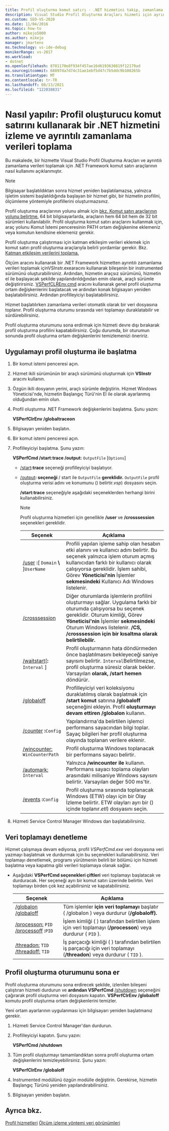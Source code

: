 ```yaml
---
title: Profil oluşturma komut satırı - .NET hizmetini takip, zamanlama ayrıntısı al
description: Visual Studio Profil Oluşturma Araçları hizmeti için ayrıntılı zamanlama verileri toplamak üzere komut satırı araçlarını .NET Framework öğrenin.
ms.custom: SEO-VS-2020
ms.date: 11/04/2016
ms.topic: how-to
author: mikejo5000
ms.author: mikejo
manager: jmartens
ms.technology: vs-ide-debug
monikerRange: vs-2017
ms.workload:
- dotnet
ms.openlocfilehash: 8781170e8f934f457ae16d6193636819f12179ad
ms.sourcegitcommit: 68897da7d74c31ae1ebf5d47c7b5ddc9b108265b
ms.translationtype: MT
ms.contentlocale: tr-TR
ms.lasthandoff: 08/13/2021
ms.locfileid: "122038831"
---
```

# <a name="how-to-instrument-a-net-service-and-collect-detailed-timing-data-by-using-the-profiler-command-line"></a>Nasıl yapılır: Profil oluşturucu komut satırını kullanarak bir .NET hizmetini izleme ve ayrıntılı zamanlama verileri toplama

Bu makalede, bir hizmette Visual Studio Profil Oluşturma Araçları ve ayrıntılı zamanlama verileri toplamak için .NET Framework komut satırı araçlarının nasıl kullanımı açıklanmıştır.

> [!NOTE]
> Bilgisayar başlatıldıktan sonra hizmet yeniden başlatılamazsa, yalnızca işletim sistemi başlatıldığında başlayan bir hizmet gibi, bir hizmetin profilini, ölçümleme yöntemiyle profillerini oluşturmazsınız.
>
> Profil oluşturma araçlarının yolunu almak için [bkz. Komut satırı araçlarının yolunu belirtme.](../profiling/specifying-the-path-to-profiling-tools-command-line-tools.md) 64 bit bilgisayarlarda, araçların hem 64 bit hem de 32 bit sürümleri kullanılabilir. Profil oluşturma komut satırı araçlarını kullanmak için, araç yolunu Komut İstemi penceresinin PATH ortam değişkenine eklemeniz veya komutun kendisine eklemeniz gerekir.
>
> Profil oluşturma çalıştırması için katman etkileşim verileri eklemek için komut satırı profil oluşturma araçlarıyla belirli yordamlar gerekir. Bkz. [Katman etkileşim verilerini toplama.](../profiling/adding-tier-interaction-data-from-the-command-line.md)

Ölçüm aracını kullanarak bir .NET Framework hizmetten ayrıntılı zamanlama verileri toplamak [](../profiling/vsinstr.md) içinVSInstr.exearacını kullanarak bileşenin bir instrumented sürümünü oluşturabilirsiniz. Ardından, hizmetin araçsız sürümünü, hizmetin el ile başlayacak şekilde yapılandırıldığından emin olarak, araçlı sürümle değiştirirsiniz. [VSPerfCLREnv.cmd](../profiling/vsperfclrenv.md) aracını kullanarak genel profil oluşturma ortam değişkenlerini başlatacak ve ardından konak bilgisayarı yeniden başlatabilirsiniz. Ardından profilleyiciyi başlatabilirsiniz.

Hizmet başlatılırken zamanlama verileri otomatik olarak bir veri dosyasına toplanır. Profil oluşturma oturumu sırasında veri toplamayı duraklatabilir ve sürdürebilirsiniz.

Profil oluşturma oturumunu sona erdirmak için hizmeti devre dışı bırakarak profil oluşturma profilini kapatabilirsiniz. Çoğu durumda, bir oturumun sonunda profil oluşturma ortam değişkenlerini temizlemenizi öneririz.

## <a name="start-the-application-with-the-profiler"></a>Uygulamayı profil oluşturma ile başlatma

1. Bir komut istemi penceresi açın.

2. Hizmet ikili sürümünün bir araçlı sürümünü oluşturmak için **VSInstr** aracını kullanın.

3. Özgün ikili dosyanın yerini, araçlı sürümle değiştirin. Hizmet Windows Yöneticisi'nde, hizmetin Başlangıç Türü'nin El ile olarak ayarlanmış olduğundan emin olun.

4. Profil oluşturma .NET Framework değişkenlerini başlatma. Şunu yazın:

     **VSPerfClrEnv /globaltraceon**

5. Bilgisayarı yeniden başlatın.

6. Bir komut istemi penceresi açın.

7. Profilleyiciyi başlatma. Şunu yazın:

     **VSPerfCmd /start:trace /output:** `OutputFile` [`Options`]

   - [/start](../profiling/start.md)**:trace** seçeneği profilleyiciyi başlatıyor.

   - [/output](../profiling/output.md)**: seçeneği** / start ile `OutputFile` **gereklidir.** `OutputFile` profil oluşturma verisi adını ve konumunu () belirtir.*vsp*) dosyasını seçin.

     **/start:trace** seçeneğiyle aşağıdaki seçeneklerden herhangi birini kullanabilirsiniz.

     > [!NOTE]
     > Profil oluşturma hizmetleri için genellikle **/user** ve **/crosssession** seçenekleri gereklidir.

     | Seçenek | Açıklama |
     | - | - |
     | [/user](../profiling/user-vsperfcmd.md) **:**[ `Domain` **\\** ]`UserName` | Profili yapılan işleme sahip olan hesabın etki alanını ve kullanıcı adını belirtir. Bu seçenek yalnızca işlem oturum açmış kullanıcıdan farklı bir kullanıcı olarak çalışıyorsa gereklidir. İşlem sahibi, Görev **Yöneticisi'nin** İşlemler **sekmesindeki** Kullanıcı Adı Windows listelenir. |
     | [/crosssession](../profiling/crosssession.md) | Diğer oturumlarda işlemlerin profilini oluşturmayı sağlar. Uygulama farklı bir oturumda çalışıyorsa bu seçenek gereklidir. Oturum kimliği, Görev **Yöneticisi'nin** İşlemler **sekmesindeki** Oturum Windows listelenir. **/CS,** **/crosssession için bir kısaltma olarak belirtilebilir.** |
     | [/waitstart](../profiling/waitstart.md)[**:** `Interval` ] | Profil oluşturmanın hata döndürmeden önce başlatılmasını bekleyeceği saniye sayısını belirtir. `Interval`Belirtilmezse, profil oluşturma süresiz olarak bekler. Varsayılan **olarak, /start hemen** döndürür. |
     | [/globaloff](../profiling/globalon-and-globaloff.md) | Profilleyiciyi veri koleksiyonu duraklatılmış olarak başlatmak için **/start komut** satırına **/globaloff** seçeneğini ekleyin. Profil **oluşturmayı devam ettiren /globalon** kullanın. |
     | [/counter](../profiling/counter.md) **:**`Config` | Yapılandırma'da belirtilen işlemci performans sayacından bilgi toplar. Sayaç bilgileri her profil oluşturma olayında toplanan verilere eklenir. |
     | [/wincounter:](../profiling/wincounter.md) `WinCounterPath` | Profil oluşturma Windows toplanacak bir performans sayacı belirtir. |
     | [/automark:](../profiling/automark.md) `Interval` | Yalnızca **/wincounter ile** kullanın. Performans sayacı toplama olayları arasındaki milisaniye Windows sayısını belirtir. Varsayılan değer 500 ms'tir. |
     | [/events](../profiling/events-vsperfcmd.md) **:**`Config` | Profil oluşturma sırasında toplanacak Windows (ETW) olayı için bir Olay İzleme belirtir. ETW olayları ayrı bir () içinde toplanır.*etl*) dosyasını seçin. |

8. Hizmeti Service Control Manager Windows dan başlatabilirsiniz.

## <a name="control-data-collection"></a>Veri toplamayı denetleme

Hizmet çalışmaya devam ediyorsa, profil *VSPerfCmd.exe* veri dosyasına veri yazmayı başlatmak ve durdurmak için bu seçenekleri kullanabilirsiniz. Veri toplamayı denetlemek, programı yürütmenin belirli bir bölümü için hizmeti başlatma veya kapatma gibi verileri toplamaya olanak sağlar.

- Aşağıdaki **VSPerfCmd seçenekleri çiftleri** veri toplamayı başlatacak ve durduracak. Her seçeneği ayrı bir komut satırı üzerinde belirtin. Veri toplamayı birden çok kez açabilirsiniz ve kapatabilirsiniz.

    |Seçenek|Açıklama|
    |------------|-----------------|
    |[/globalon /globaloff](../profiling/globalon-and-globaloff.md)|Tüm işlemler **için veri toplamayı** başlatır ( /globalon ) veya durdurur (**/globaloff).**|
    |[/processon:](../profiling/processon-and-processoff.md)  `PID` [/processoff](../profiling/processon-and-processoff.md) **:**`PID`|İşlem kimliği ( ) tarafından belirtilen işlem için veri toplamayı (**/processon**) veya durdurur ( `PID` ).|
    |[/threadon:](../profiling/threadon-and-threadoff.md)  `TID` [/threadoff:](../profiling/threadon-and-threadoff.md) `TID`|İş parçacığı kimliği ( ) tarafından belirtilen iş parçacığı için veri toplamayı (**/threadon**) veya durdurur ( `TID` ).|

## <a name="end-the-profiling-session"></a>Profil oluşturma oturumunu sona er

Profil oluşturma oturumunu sona erdirecek şekilde, izlenilen bileşeni çalıştıran hizmeti durdurun ve **ardından VSPerfCmd** [/shutdown](../profiling/shutdown.md) seçeneğini çağırarak profil oluşturma veri dosyasını kapatın. **VSPerfClrEnv /globaloff** komutu profil oluşturma ortam değişkenlerini temizler.

Yeni ortam ayarlarının uygulanması için bilgisayarı yeniden başlatmanız gerekir.

1. Hizmeti Service Control Manager'dan durdurun.

2. Profilleyiciyi kapatın. Şunu yazın:

     **VSPerfCmd /shutdown**

3. Tüm profil oluşturmayı tamamlandıktan sonra profil oluşturma ortam değişkenlerini temizleyebilirsiniz. Şunu yazın:

     **VSPerfClrEnv /globaloff**

4. Instrumented modülünü özgün modülle değiştirin. Gerekirse, hizmetin Başlangıç Türünü yeniden yapılandırabilirsiniz.

5. Bilgisayarı yeniden başlatın.

## <a name="see-also"></a>Ayrıca bkz.

[Profil hizmetleri](../profiling/command-line-profiling-of-services.md) 
 [Ölçüm izleme yöntemi veri görünümleri](../profiling/instrumentation-method-data-views.md)
